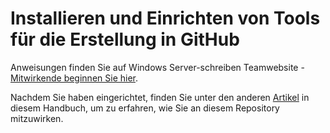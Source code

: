 <properties
pageTitle="Installieren und Einrichten von Tools für die Erstellung in GitHub"
description="Tools und Schritte zum Schreiben von Windows Server-Inhalt in GitHub eingerichtet."
services="contributor-guide"
documentationCenter=""
authors="Kathydav"  
manager="dongill" />

<tags
ms.service=""
 ms.devlang=""
 ms.topic="article"
  ms.tgt_pltfrm=""
  ms.workload=""
  ms.date="09/06/2016"
  ms.author="kathydav" />

# <a name="install-and-set-up-tools-for-authoring-in-github"></a>Installieren und Einrichten von Tools für die Erstellung in GitHub

Anweisungen finden Sie auf Windows Server-schreiben Teamwebsite - [Mitwirkende beginnen Sie hier](https://microsoft.sharepoint.com/teams/WindowsServerContent/SitePages/Contributors%20start%20here.aspx).

Nachdem Sie haben eingerichtet, finden Sie unter den anderen [Artikel](Contributor-index.md) in diesem Handbuch, um zu erfahren, wie Sie an diesem Repository mitzuwirken.

